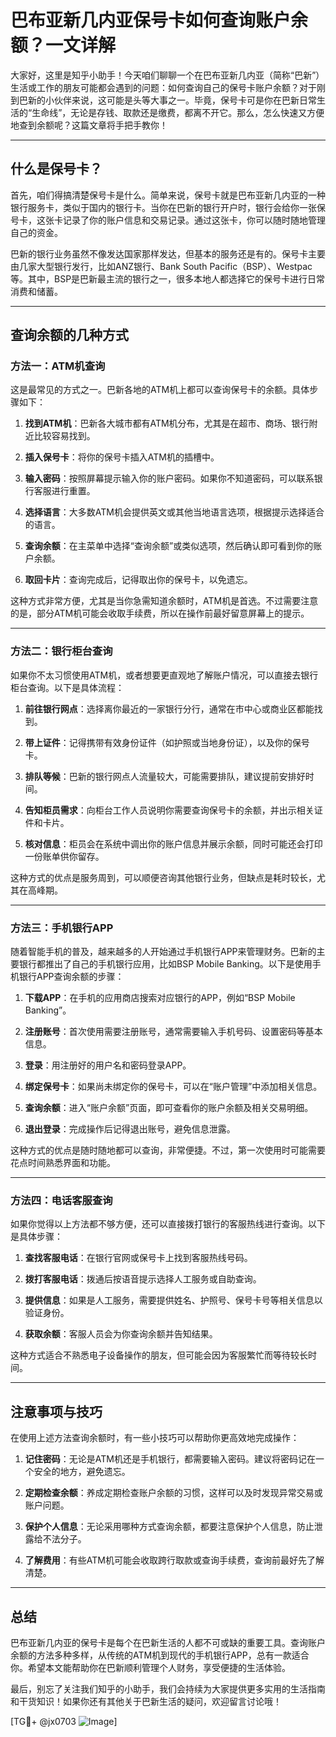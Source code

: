 # 巴布亚新几内亚保号卡如何查询账户余额？一文详解

大家好，这里是知乎小助手！今天咱们聊聊一个在巴布亚新几内亚（简称“巴新”）生活或工作的朋友可能都会遇到的问题：如何查询自己的保号卡账户余额？对于刚到巴新的小伙伴来说，这可能是头等大事之一。毕竟，保号卡可是你在巴新日常生活的“生命线”，无论是存钱、取款还是缴费，都离不开它。那么，怎么快速又方便地查到余额呢？这篇文章将手把手教你！

---

## 什么是保号卡？

首先，咱们得搞清楚保号卡是什么。简单来说，保号卡就是巴布亚新几内亚的一种银行服务卡，类似于国内的银行卡。当你在巴新的银行开户时，银行会给你一张保号卡，这张卡记录了你的账户信息和交易记录。通过这张卡，你可以随时随地管理自己的资金。

巴新的银行业务虽然不像发达国家那样发达，但基本的服务还是有的。保号卡主要由几家大型银行发行，比如ANZ银行、Bank South Pacific（BSP）、Westpac等。其中，BSP是巴新最主流的银行之一，很多本地人都选择它的保号卡进行日常消费和储蓄。

---

## 查询余额的几种方式

### 方法一：ATM机查询

这是最常见的方式之一。巴新各地的ATM机上都可以查询保号卡的余额。具体步骤如下：

1. **找到ATM机**：巴新各大城市都有ATM机分布，尤其是在超市、商场、银行附近比较容易找到。
   
2. **插入保号卡**：将你的保号卡插入ATM机的插槽中。

3. **输入密码**：按照屏幕提示输入你的账户密码。如果你不知道密码，可以联系银行客服进行重置。

4. **选择语言**：大多数ATM机会提供英文或其他当地语言选项，根据提示选择适合的语言。

5. **查询余额**：在主菜单中选择“查询余额”或类似选项，然后确认即可看到你的账户余额。

6. **取回卡片**：查询完成后，记得取出你的保号卡，以免遗忘。

这种方式非常方便，尤其是当你急需知道余额时，ATM机是首选。不过需要注意的是，部分ATM机可能会收取手续费，所以在操作前最好留意屏幕上的提示。

---

### 方法二：银行柜台查询

如果你不太习惯使用ATM机，或者想要更直观地了解账户情况，可以直接去银行柜台查询。以下是具体流程：

1. **前往银行网点**：选择离你最近的一家银行分行，通常在市中心或商业区都能找到。

2. **带上证件**：记得携带有效身份证件（如护照或当地身份证），以及你的保号卡。

3. **排队等候**：巴新的银行网点人流量较大，可能需要排队，建议提前安排好时间。

4. **告知柜员需求**：向柜台工作人员说明你需要查询保号卡的余额，并出示相关证件和卡片。

5. **核对信息**：柜员会在系统中调出你的账户信息并展示余额，同时可能还会打印一份账单供你留存。

这种方式的优点是服务周到，可以顺便咨询其他银行业务，但缺点是耗时较长，尤其在高峰期。

---

### 方法三：手机银行APP

随着智能手机的普及，越来越多的人开始通过手机银行APP来管理财务。巴新的主要银行都推出了自己的手机银行应用，比如BSP Mobile Banking。以下是使用手机银行APP查询余额的步骤：

1. **下载APP**：在手机的应用商店搜索对应银行的APP，例如“BSP Mobile Banking”。

2. **注册账号**：首次使用需要注册账号，通常需要输入手机号码、设置密码等基本信息。

3. **登录**：用注册好的用户名和密码登录APP。

4. **绑定保号卡**：如果尚未绑定你的保号卡，可以在“账户管理”中添加相关信息。

5. **查询余额**：进入“账户余额”页面，即可查看你的账户余额及相关交易明细。

6. **退出登录**：完成操作后记得退出账号，避免信息泄露。

这种方式的优点是随时随地都可以查询，非常便捷。不过，第一次使用时可能需要花点时间熟悉界面和功能。

---

### 方法四：电话客服查询

如果你觉得以上方法都不够方便，还可以直接拨打银行的客服热线进行查询。以下是具体步骤：

1. **查找客服电话**：在银行官网或保号卡上找到客服热线号码。

2. **拨打客服电话**：拨通后按语音提示选择人工服务或自助查询。

3. **提供信息**：如果是人工服务，需要提供姓名、护照号、保号卡号等相关信息以验证身份。

4. **获取余额**：客服人员会为你查询余额并告知结果。

这种方式适合不熟悉电子设备操作的朋友，但可能会因为客服繁忙而等待较长时间。

---

## 注意事项与技巧

在使用上述方法查询余额时，有一些小技巧可以帮助你更高效地完成操作：

1. **记住密码**：无论是ATM机还是手机银行，都需要输入密码。建议将密码记在一个安全的地方，避免遗忘。

2. **定期检查余额**：养成定期检查账户余额的习惯，这样可以及时发现异常交易或账户问题。

3. **保护个人信息**：无论采用哪种方式查询余额，都要注意保护个人信息，防止泄露给不法分子。

4. **了解费用**：有些ATM机可能会收取跨行取款或查询手续费，查询前最好先了解清楚。

---

## 总结

巴布亚新几内亚的保号卡是每个在巴新生活的人都不可或缺的重要工具。查询账户余额的方法多种多样，从传统的ATM机到现代的手机银行APP，总有一款适合你。希望本文能帮助你在巴新顺利管理个人财务，享受便捷的生活体验。

最后，别忘了关注我们知乎的小助手，我们会持续为大家提供更多实用的生活指南和干货知识！如果你还有其他关于巴新生活的疑问，欢迎留言讨论哦！

[TG💪+ @jx0703 ![Image](https://github.com/user-attachments/assets/dbca1d08-cadb-493c-b0ec-ad6f7a83f270)]